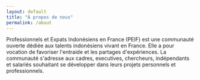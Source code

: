 ```yaml
---
layout: default
title: "À propos de nous"
permalink: /about
---
```


Professionnels et Expats Indonésiens en France (PEIF) est une communauté ouverte dédiée aux talents indonésiens vivant en France. Elle a pour vocation de favoriser l'entraide et les partages d'expériences. La communauté s'adresse aux cadres, executives, chercheurs, indépendants et salariés souhaitant se développer dans leurs projets personnels et professionnels.